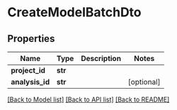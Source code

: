 # CreateModelBatchDto

## Properties
Name | Type | Description | Notes
------------ | ------------- | ------------- | -------------
**project_id** | **str** |  | 
**analysis_id** | **str** |  | [optional] 

[[Back to Model list]](../README.md#documentation-for-models) [[Back to API list]](../README.md#documentation-for-api-endpoints) [[Back to README]](../README.md)

